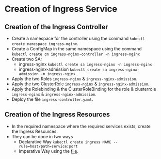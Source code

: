 # Creation of Ingress Service

## Creation of the Ingress Controller
* Create a namespace for the controller using the command `kubectl create namespace ingress-nginx`.
* Create a ConfigMap in the same namespace using the command `kubectl create cm ingress-nginx-controller -n ingress-nginx`
* Create two SA:
    * ingress-nginx `kubectl create sa ingress-nginx -n ingress-nginx`
    * ingress-nginx-admission `kubectl create sa ingress-nginx-admission -n ingress-nginx`
* Apply the two Roles `ingress-nginx` & `ingress-nginx-admission`.
* Apply the two ClusterRole `ingress-nginx` & `ingress-nginx-admission`.
* Apply the Rolebinding & the ClusterRoleBinding for the role & clusterrole `ingress-nginx` & `ingress-nginx-admission`.
* Deploy the file `ingress-controller.yaml`.

## Creation of the Ingress Resources
* In the required namespace where the required services exists, create the Ingress Resources.
* They can be done in two ways
    * Declarative Way `kubectl create ingress NAME --rule=host/path=service:port`
    * Imperative Way using the [file](/Complete-Ingress-Files/ingress-resource.yaml).


